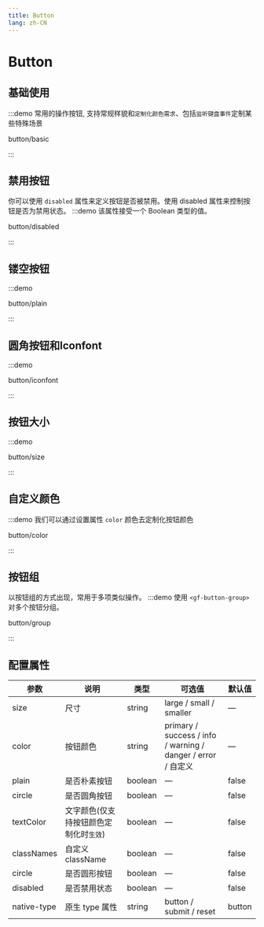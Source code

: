 ```yaml
---
title: Button
lang: zh-CN
---
```


# Button

## 基础使用

:::demo 常用的操作按钮, 支持常规样貌和`定制化颜色需求`、包括`监听键盘事件`定制某些特殊场景

button/basic

:::

## 禁用按钮
你可以使用 `disabled` 属性来定义按钮是否被禁用。使用 disabled 属性来控制按钮是否为禁用状态。 
:::demo 该属性接受一个 Boolean 类型的值。

button/disabled

:::

## 镂空按钮

:::demo

button/plain

:::

## 圆角按钮和Iconfont

:::demo

button/iconfont

:::

## 按钮大小

:::demo

button/size

:::

## 自定义颜色

:::demo 我们可以通过设置属性 `color` 颜色去定制化按钮颜色

button/color

:::

## 按钮组

以按钮组的方式出现，常用于多项类似操作。
:::demo 使用 `<gf-button-group>` 对多个按钮分组。

button/group

:::

## 配置属性
| 参数      | 说明    | 类型      | 可选值       | 默认值   |
|---------- |-------- |---------- |-------------  |-------- |
| size     | 尺寸   | string  |   large / small / smaller           |    —     |
| color     | 按钮颜色   | string    |  primary / success / info / warning / danger / error / 自定义 |     —    |
| plain     | 是否朴素按钮   | boolean    | — | false   |
| circle     | 是否圆角按钮   | boolean    | — | false   |
| textColor     | 文字颜色(仅支持按钮颜色定制化时`生效`)   | boolean    | — | false   |
| classNames     | 自定义className   | boolean    | — | false   |
| circle     | 是否圆形按钮   | boolean    | — | false   |
| disabled  | 是否禁用状态    | boolean   | —   | false   |
| native-type | 原生 type 属性 | string | button / submit / reset | button |